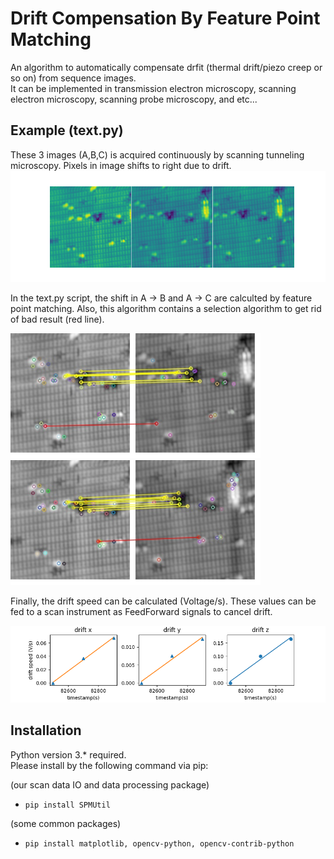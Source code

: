 Drift Compensation By Feature Point Matching
===================================
An algorithm to automatically compensate drfit (thermal drift/piezo creep or so on) from sequence images.
<br>
It can be implemented in transmission electron microscopy, scanning electron microscopy, scanning probe microscopy, and etc...


Example (text.py)
-------
These 3 images (A,B,C) is acquired continuously by scanning tunneling microscopy.
Pixels in image shifts to right due to drift.
<img src="./Figure_1.png" alt="figure1">


In the text.py script, the shift in A $\rightarrow$ B and A $\rightarrow$ C are calculted by feature point matching.
Also, this algorithm contains a selection algorithm to get rid of bad result (red line).

<p>
<img src="./108_20220124_si110_drift.pkl_1.jpg" alt="figure21" width="400">
<img src="./109_20220124_si110_drift.pkl_1.jpg" alt="figure22" width="400">
</p>

Finally, the drift speed can be calculated (Voltage/s).
These values can be fed to a scan instrument as FeedForward signals to cancel drift.

<img src="./Figure_2.png" alt="figure2">


Installation
-------

Python version 3.* required.
<br>
Please install by the following command via pip:

(our scan data IO and data processing package)
* `pip install SPMUtil`

(some common packages)
* `pip install matplotlib, opencv-python, opencv-contrib-python`
